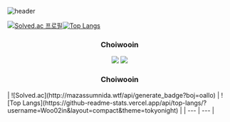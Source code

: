 ![header](https://capsule-render.vercel.app/api?type=waving&color=auto&height=270&section=header&text=Hello%20World!&fontSize=70&animation=fadeIn&fontAlignY=38&desc=Wooin's%20GitHub%20Profile&descAlignY=54&descSize=22&descAlign=61)


[![Solved.ac
프로필](http://mazassumnida.wtf/api/mini/generate_badge?boj=oallo)](https://solved.ac/oallo)[![Top Langs](https://github-readme-stats.vercel.app/api/top-langs/?username=Woo02in&layout=compact&theme=tokyonight)](https://github.com/Woo02in/github-readme-stats)


<h3 align="center">Choiwooin</h3>

<p align="center">
  <img src="http://mazassumnida.wtf/api/generate_badge?boj=oallo"/>
  <img src="https://github-readme-stats.vercel.app/api/top-langs/?username=Woo02in&layout=compact&theme=tokyonight"/>
</p>

<h3 align="center">Choiwooin</h3>
| ![Solved.ac](http://mazassumnida.wtf/api/generate_badge?boj=oallo) | ![Top Langs](https://github-readme-stats.vercel.app/api/top-langs/?username=Woo02in&layout=compact&theme=tokyonight) |
| --- | --- |








<!--[![Solved.ac
프로필](http://mazassumnida.wtf/api/v2/generate_badge?boj=oallo)](https://solved.ac/oallo)
-->
<!--
**Woo02in/Woo02in** is a ✨ _special_ ✨ repository because its `README.md` (this file) appears on your GitHub profile.

Here are some ideas to get you started:

- 🔭 I’m currently working on ...
- 🌱 I’m currently learning ...
- 👯 I’m looking to collaborate on ...
- 🤔 I’m looking for help with ...
- 💬 Ask me about ...
- 📫 How to reach me: ...
- 😄 Pronouns: ...
- ⚡ Fun fact: ...
-->
